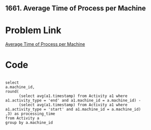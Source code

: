 ## 1661. Average Time of Process per Machine

# Problem Link
[Average Time of Process per Machine](https://leetcode.com/problems/average-time-of-process-per-machine/submissions/1492266836/?envType=study-plan-v2&envId=top-sql-50)

# Code

```MySQL

select 
a.machine_id,
round(
      (select avg(a1.timestamp) from Activity a1 where a1.activity_type = 'end' and a1.machine_id = a.machine_id) - 
      (select avg(a1.timestamp) from Activity a1 where a1.activity_type = 'start' and a1.machine_id = a.machine_id)
,3) as processing_time
from Activity a
group by a.machine_id
